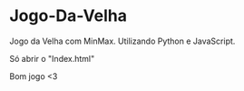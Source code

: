 # Jogo-Da-Velha
Jogo da Velha com MinMax. Utilizando Python e JavaScript.

Só abrir o "Index.html"



Bom jogo <3
